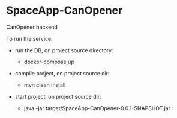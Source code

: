# SpaceApp-CanOpener
CanOpener backend 


To run the service:

- run the DB, on project source directory:
  * docker-compose up
  
- compile project, on project source dir:
  * mvn clean install
  
- start project, on project source dir:
  * java -jar target/SpaceApp-CanOpener-0.0.1-SNAPSHOT.jar
